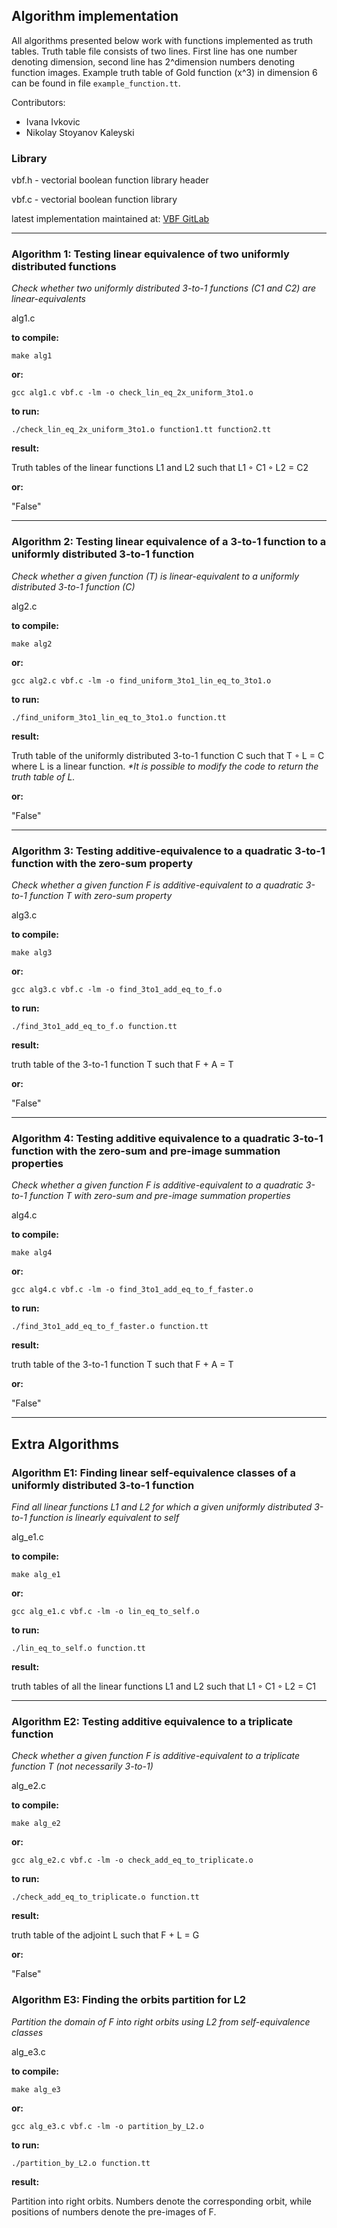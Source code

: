 ## Algorithm implementation

All algorithms presented below work with functions implemented as truth tables.
Truth table file consists of two lines. First line has one number denoting dimension, second line has 2^dimension numbers denoting function images.
Example truth table of Gold function (x^3) in dimension 6 can be found in file `example_function.tt`.

Contributors:
- Ivana Ivkovic
- Nikolay Stoyanov Kaleyski 

### Library
vbf.h - vectorial boolean function library header

vbf.c - vectorial boolean function library

latest implementation maintained at:
[VBF GitLab](https://git.app.uib.no/Nikolay.Kaleyski/vectorial-boolean-functions)

---

### Algorithm 1: Testing linear equivalence of two uniformly distributed functions
_Check whether two uniformly distributed 3-to-1 functions (C1 and C2) are linear-equivalents_

alg1.c

**to compile:**

`make alg1`

**or:**

`gcc alg1.c vbf.c -lm -o check_lin_eq_2x_uniform_3to1.o`

**to run:**

`./check_lin_eq_2x_uniform_3to1.o function1.tt function2.tt`

**result:**

Truth tables of the linear functions L1 and L2 such that L1 ◦ C1 ◦ L2 = C2

**or:**

"False"

---

### Algorithm 2: Testing linear equivalence of a 3-to-1 function to a uniformly distributed 3-to-1 function
_Check whether a given function (T) is linear-equivalent to a uniformly distributed 3-to-1 function (C)_

alg2.c

**to compile:**

`make alg2`

**or:**

`gcc alg2.c vbf.c -lm -o find_uniform_3to1_lin_eq_to_3to1.o`

**to run:**

`./find_uniform_3to1_lin_eq_to_3to1.o function.tt`

**result:**

Truth table of the uniformly distributed 3-to-1 function C such that T ◦ L = C where L is a linear function. 
_*It is possible to modify the code to return the truth table of L._


**or:**

"False"

---

### Algorithm 3: Testing additive-equivalence to a quadratic 3-to-1 function with the zero-sum property
_Check whether a given function F is additive-equivalent to a quadratic 3-to-1 function T with zero-sum property_

alg3.c

**to compile:**

`make alg3`

**or:**

`gcc alg3.c vbf.c -lm -o find_3to1_add_eq_to_f.o`

**to run:**

`./find_3to1_add_eq_to_f.o function.tt`

**result:**

truth table of the 3-to-1 function T such that F + A = T

**or:**

"False"

---

### Algorithm 4: Testing additive equivalence to a quadratic 3-to-1 function with the zero-sum and pre-image summation properties
_Check whether a given function F is additive-equivalent to a quadratic 3-to-1 function T with zero-sum and pre-image summation properties_

alg4.c

**to compile:**

`make alg4`

**or:**

`gcc alg4.c vbf.c -lm -o find_3to1_add_eq_to_f_faster.o`

**to run:**

`./find_3to1_add_eq_to_f_faster.o function.tt`

**result:**

truth table of the 3-to-1 function T such that F + A = T

**or:**

"False"

---


## Extra Algorithms

### Algorithm E1: Finding linear self-equivalence classes of a uniformly distributed 3-to-1 function
_Find all linear functions L1 and L2 for which a given uniformly distributed 3-to-1 function is linearly equivalent to self_

alg_e1.c

**to compile:**

`make alg_e1`

**or:**

`gcc alg_e1.c vbf.c -lm -o lin_eq_to_self.o`

**to run:**

`./lin_eq_to_self.o function.tt`

**result:**

truth tables of all the linear functions L1 and L2 such that L1 ◦ C1 ◦ L2 = C1

---

### Algorithm E2: Testing additive equivalence to a triplicate function
_Check whether a given function F is additive-equivalent to a triplicate function T (not necessarily 3-to-1)_

alg_e2.c

**to compile:**

`make alg_e2`

**or:**

`gcc alg_e2.c vbf.c -lm -o check_add_eq_to_triplicate.o`

**to run:**

`./check_add_eq_to_triplicate.o function.tt`

**result:**

truth table of the adjoint L such that F + L = G

**or:**

"False"

### Algorithm E3: Finding the orbits partition for L2
_Partition the domain of F into right orbits using L2 from self-equivalence classes_

alg_e3.c

**to compile:**

`make alg_e3`

**or:**

`gcc alg_e3.c vbf.c -lm -o partition_by_L2.o`

**to run:**

`./partition_by_L2.o function.tt`

**result:**

Partition into right orbits. Numbers denote the corresponding orbit, while positions of numbers denote the pre-images of F. 
